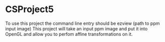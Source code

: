 # CSProject5
To use this project the command line entry should be ezview (path to ppm input image)
This project will take an input ppm image and put it into OpenGL and allow you to perfom affine transformations on it.
